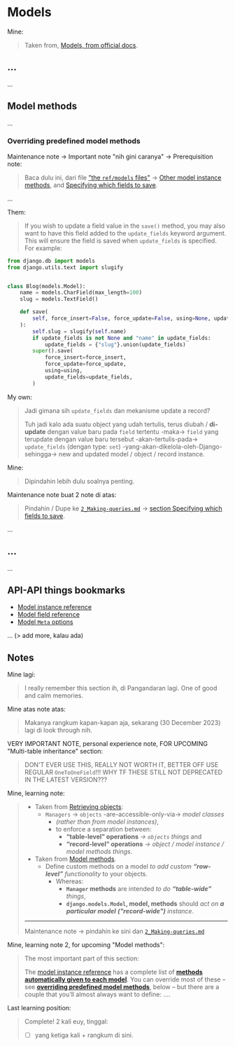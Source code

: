 # Models

Mine:
> Taken from, [Models, from official docs](https://docs.djangoproject.com/en/5.0/topics/db/models/).

## ...

...

## Model methods

...

### Overriding predefined model methods

Maintenance note -> Important note "nih gini caranya" -> Prerequisition note:
> Baca dulu ini, dari file ["the `ref/models` files"](...) -> [Other model instance methods](...), and [Specifying which fields to save](...).

...

Them:
> If you wish to update a field value in the `save()` method, you may also want to have this field added to the `update_fields` keyword argument. This will ensure the field is saved when `update_fields` is specified. For example:

```python
from django.db import models
from django.utils.text import slugify


class Blog(models.Model):
    name = models.CharField(max_length=100)
    slug = models.TextField()

    def save(
        self, force_insert=False, force_update=False, using=None, update_fields=None
    ):
        self.slug = slugify(self.name)
        if update_fields is not None and "name" in update_fields:
            update_fields = {"slug"}.union(update_fields)
        super().save(
            force_insert=force_insert,
            force_update=force_update,
            using=using,
            update_fields=update_fields,
        )
```

My own:
> Jadi gimana sih `update_fields` dan mekanisme update a record?
> 
> Tuh jadi kalo ada suatu object yang udah tertulis, terus diubah / **di-update** dengan value baru pada `field` tertentu -maka-> `field` yang terupdate dengan value baru tersebut -akan-tertulis-pada-> `update_fields` (dengan type: `set`) -yang-akan-dikelola-oleh-Django-sehingga-> new and updated model / object / record instance.

Mine:
> Dipindahin lebih dulu soalnya penting.

Maintenance note buat 2 note di atas:
> Pindahin / Dupe ke [`2_Making-queries.md`](2_Making-queries.md) -> [section Specifying which fields to save](https://docs.djangoproject.com/en/5.0/ref/models/instances/#specifying-which-fields-to-save).

...

## ...

...

## API-API things bookmarks

- [Model instance reference](https://docs.djangoproject.com/en/5.0/ref/models/instances/)
- [Model field reference](https://docs.djangoproject.com/en/5.0/ref/models/fields/)
- [Model `Meta` options](https://docs.djangoproject.com/en/5.0/ref/models/options/)

... (> add more, kalau ada)

## Notes

Mine lagi:
> I really remember this section ih, di Pangandaran lagi. One of good and calm memories.

Mine atas note atas:
> Makanya rangkum kapan-kapan aja, sekarang (30 December 2023) lagi di look through nih.

VERY IMPORTANT NOTE, personal experience note, FOR UPCOMING "Multi-table inheritance" section:
> DON'T EVER USE THIS, REALLY NOT WORTH IT, BETTER OFF USE REGULAR `OneToOneField`!!! WHY TF THESE STILL NOT DEPRECATED IN THE LATEST VERSION???

Mine, learning note:
> - Taken from [Retrieving objects](https://docs.djangoproject.com/en/5.0/topics/db/queries/#retrieving-objects):
>   - `Managers` -> `objects` -are-accessible-only-via-> _model classes_
>     - _(rather than from model instances)_, 
>     - to enforce a separation between:
>       - **“table-level” operations** _-> `objects` things_ and
>       - **“record-level” operations** _-> object / model instance / model methods things_.
> - Taken from [Model methods](https://docs.djangoproject.com/en/5.0/topics/db/models/#model-methods).
>   - Define custom methods on a model _to add custom **“row-level”** functionality_ to your objects. 
>     - Whereas:
>       - **`Manager` methods** are intended _to do **“table-wide”** things_, 
>       - **`django.models.Model`, model, methods** should _act on **a particular model** **("record-wide")** instance_.
> ---
> Maintenance note -> pindahin ke sini dan [`2_Making-queries.md`](2_Making-queries.md)

Mine, learning note 2, for upcoming "Model methods":
> The most important part of this section:
>
> The [model instance reference](https://docs.djangoproject.com/en/5.0/ref/models/instances/) has a complete list of [**methods automatically given to each model**](https://docs.djangoproject.com/en/5.0/ref/models/instances/#model-instance-methods). You can override most of these – see [**overriding predefined model methods**](https://docs.djangoproject.com/en/5.0/topics/db/models/#overriding-predefined-model-methods), below – but there are a couple that you’ll almost always want to define: ....

Last learning position:
> Complete! 2 kali euy, tinggal:
> - [ ] yang ketiga kali + rangkum di sini.
